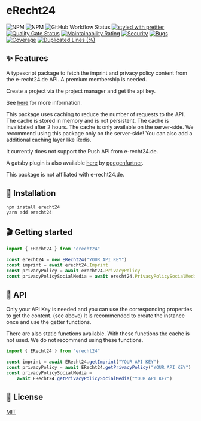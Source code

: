 # eRecht24

![NPM](https://img.shields.io/npm/l/erecht24)
![NPM](https://img.shields.io/npm/v/erecht24)
![GitHub Workflow Status](https://github.com/LILA-IT/eRecht24/actions/workflows/erecht24.yml/badge.svg?branch=main)
[![styled with prettier](https://img.shields.io/badge/styled_with-prettier-ff69b4.svg)](https://github.com/prettier/prettier)
[![Quality Gate Status](https://sonarqube.lila.systems/api/project_badges/measure?project=eRecht24&metric=alert_status&token=sqb_17d32d830cafc47fc0ea2968734531f12e89e870)](https://sonarqube.lila.systems/dashboard?id=eRecht24)
[![Maintainability Rating](https://sonarqube.lila.systems/api/project_badges/measure?project=eRecht24&metric=sqale_rating&token=sqb_17d32d830cafc47fc0ea2968734531f12e89e870)](https://sonarqube.lila.systems/dashboard?id=eRecht24)
[![Security](https://sonarqube.lila.systems/api/project_badges/measure?project=eRecht24&metric=security_rating&token=sqb_17d32d830cafc47fc0ea2968734531f12e89e870)](https://sonarqube.lila.systems/dashboard?id=eRecht24)
[![Bugs](https://sonarqube.lila.systems/api/project_badges/measure?project=eRecht24&metric=bugs&token=sqb_17d32d830cafc47fc0ea2968734531f12e89e870)](https://sonarqube.lila.systems/dashboard?id=eRecht24)
[![Coverage](https://sonarqube.lila.systems/api/project_badges/measure?project=eRecht24&metric=coverage&token=sqb_17d32d830cafc47fc0ea2968734531f12e89e870)](https://sonarqube.lila.systems/dashboard?id=eRecht24)
[![Duplicated Lines (%)](https://sonarqube.lila.systems/api/project_badges/measure?project=eRecht24&metric=duplicated_lines_density&token=sqb_17d32d830cafc47fc0ea2968734531f12e89e870)](https://sonarqube.lila.systems/dashboard?id=eRecht24)

## ✨ Features

A typescript package to fetch the imprint and privacy policy content from the e-recht24.de API. A premium membership is needed.

Create a project via the project manager and get the api key.

See [here](https://docs.api.e-recht24.de/) for more information.

This package uses caching to reduce the number of requests to the API. The cache is stored in memory and is not persistent. The cache is invalidated after 2 hours. The cache is only available on the server-side.
We recommend using this package only on the server-side! You can also add a additional caching layer like Redis.

It currently does not support the Push API from e-recht24.de.

A gatsby plugin is also available [here](https://www.npmjs.com/package/gatsby-plugin-erecht24) by [pgegenfurtner](https://github.com/pgegenfurtner).

This package is not affiliated with e-recht24.de.

## 🔧 Installation

```sh
npm install erecht24
yarn add erecht24
```

## 🎬 Getting started

```ts
import { ERecht24 } from "erecht24"

const erecht24 = new ERecht24("YOUR API KEY")
const imprint = await erecht24.Imprint
const privacyPolicy = await erecht24.PrivacyPolicy
const privacyPolicySocialMedia = await erecht24.PrivacyPolicySocialMedia
```

## 📜 API

Only your API Key is needed and you can use the corresponding properties to get the content. (see above)
It is recommended to create the instance once and use the getter functions.

There are also static functions available. With these functions the cache is not used. We do not recommend using these functions.

```ts
import { ERecht24 } from "erecht24"

const imprint = await ERecht24.getImprint("YOUR API KEY")
const privacyPolicy = await ERecht24.getPrivacyPolicy("YOUR API KEY")
const privacyPolicySocialMedia =
	await ERecht24.getPrivacyPolicySocialMedia("YOUR API KEY")
```

## 🥂 License

[MIT](./LICENSE.md)
